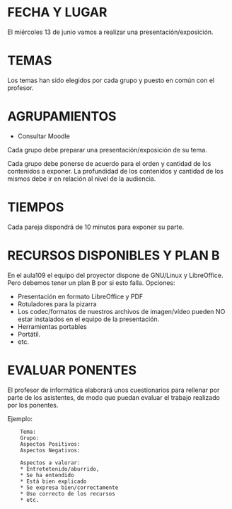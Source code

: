 # FECHA Y LUGAR

El miércoles 13 de junio vamos a realizar una  presentación/exposición.

# TEMAS

Los temas han sido elegidos por cada grupo y puesto en común con el profesor.

# AGRUPAMIENTOS

* Consultar Moodle

Cada grupo debe preparar una presentación/exposición de su tema.

Cada grupo debe ponerse de acuerdo para el orden y cantidad de los
contenidos a exponer. La profundidad de los contenidos y cantidad de los
mismos debe ir en relación al nivel de la audiencia.

# TIEMPOS

Cada pareja dispondrá de 10 minutos para exponer su parte.

# RECURSOS DISPONIBLES Y PLAN B

En el aula109 el equipo del proyector dispone de GNU/Linux y LibreOffice. Pero debemos
tener un plan B por si esto falla. Opciones:
* Presentación en formato LibreOffice y PDF
* Rotuladores para la pizarra
* Los codec/formatos de nuestros archivos de imagen/vídeo pueden NO estar instalados
en el equipo de la presentación.
* Herramientas portables
* Portátil.
* etc.

# EVALUAR PONENTES

El profesor de informática elaborará unos cuestionarios para rellenar por
parte de los asistentes, de modo que puedan evaluar el trabajo realizado por
los ponentes.

Ejemplo:
```
    Tema: 	
    Grupo: 	
    Aspectos Positivos:
    Aspectos Negativos:

    Aspectos a valorar:
    * Entretetenido/aburrido,
    * Se ha entendido
    * Está bien explicado
    * Se expresa bien/correctamente
    * Uso correcto de los recursos
    * etc.
```

